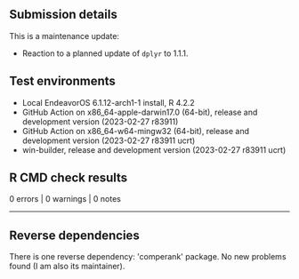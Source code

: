 ## Submission details

This is a maintenance update:
- Reaction to a planned update of `dplyr` to 1.1.1.

## Test environments

* Local EndeavorOS 6.1.12-arch1-1 install, R 4.2.2
* GitHub Action on x86_64-apple-darwin17.0 (64-bit), release and development version (2023-02-27 r83911)
* GitHub Action on x86_64-w64-mingw32 (64-bit), release and development version (2023-02-27 r83911 ucrt)
* win-builder, release and development version (2023-02-27 r83911 ucrt)

## R CMD check results

0 errors | 0 warnings | 0 notes

---

## Reverse dependencies

There is one reverse dependency: 'comperank' package. No new problems found (I am also its maintainer).
